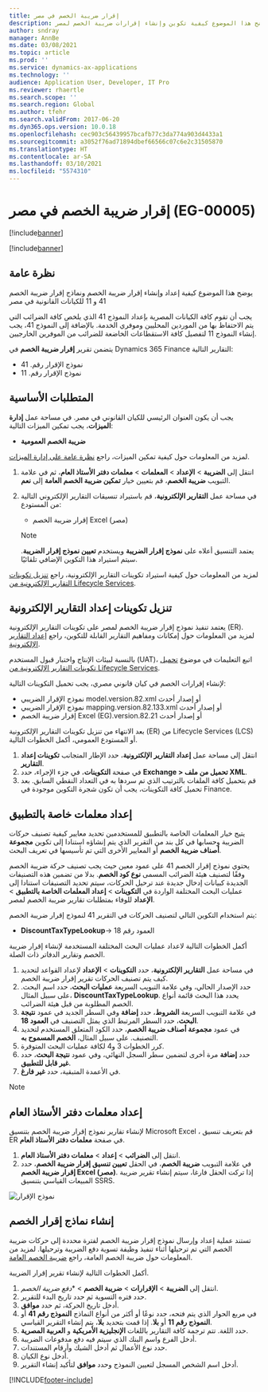 ```yaml
---
title: إقرار ضريبة الخصم في مصر
description: يوضح هذا الموضوع كيفية تكوين وإنشاء إقرارات ضريبة الخصم لمصر.
author: sndray
manager: AnnBe
ms.date: 03/08/2021
ms.topic: article
ms.prod: ''
ms.service: dynamics-ax-applications
ms.technology: ''
audience: Application User, Developer, IT Pro
ms.reviewer: rhaertle
ms.search.scope: ''
ms.search.region: Global
ms.author: tfehr
ms.search.validFrom: 2017-06-20
ms.dyn365.ops.version: 10.0.18
ms.openlocfilehash: cec903c56439957bcafb77c3da774a903d4433a1
ms.sourcegitcommit: a3052f76ad71894dbef66566c07c6e2c31505870
ms.translationtype: HT
ms.contentlocale: ar-SA
ms.lasthandoff: 03/10/2021
ms.locfileid: "5574310"
---
```

#  <a name="withholding-tax-declaration-for-egypt-eg-00005"></a>إقرار ضريبة الخصم في مصر (EG-00005)

[!include[banner](../includes/banner.md)]

[!include[banner](../includes/preview-banner.md)]

## <a name="overview"></a>نظرة عامة
يوضح هذا الموضوع كيفية إعداد وإنشاء إقرار ضريبة الخصم ونماذج إقرار ضريبة الخصم 41 و 11 للكيانات القانونية في مصر 

يجب أن تقوم كافة الكيانات المصرية بإعداد النموذج 41 الذي يلخص كافة الضرائب التي يتم الاحتفاظ بها من الموردين المحليين وموفري الخدمة. بالإضافة إلى النموذج 41، يجب إنشاء النموذج 11 لتفصيل كافة الاستقطاعات الخاضعة للضرائب من الموفرين الخارجيين. 

يتضمن تقرير **إقرار ضريبة الخصم** في Dynamics 365 Finance التقارير التالية:

- نموذج الإقرار رقم. 41
- نموذج الإقرار رقم. 11
    
    
## <a name="prerequisites"></a>المتطلبات الأساسية
يجب أن يكون العنوان الرئيسي للكيان القانوني في مصر.
في مساحة عمل **إدارة الميزات**، يجب تمكين الميزات التالية:

   - **ضريبة الخصم العمومية**

لمزيد من المعلومات حول كيفية تمكين الميزات، راجع [نظرة عامة على إدارة الميزات](../../fin-ops-core/fin-ops/get-started/feature-management/feature-management-overview.md).

1. انتقل إلى **الضريبة** > **الإعداد** > **المعلمات** > **معلمات دفتر الأستاذ العام**، ثم في علامة التبويب **ضريبة الخصم**، قم بتعيين خيار **تمكين ضريبة الخصم العامة** إلى **نعم**.
2. في مساحة عمل **التقارير الإلكترونية**، قم باستيراد تنسيقات التقارير الإلكتروني التالية من المستودع:

    - إقرار ضريبة الخصم Excel (مصر)

    > [!NOTE]
    > يعتمد التنسيق أعلاه على **نموذج إقرار الضريبة** ويستخدم **تعيين نموذج إقرار الضريبة**. سيتم استيراد هذا التكوين الإضافي تلقائيًا.

لمزيد من المعلومات حول كيفية استيراد تكوينات التقارير الإلكترونية، راجع [تنزيل تكوينات التقارير الإلكترونية من Lifecycle Services](../../fin-ops-core/dev-itpro/analytics/download-electronic-reporting-configuration-lcs.md).

## <a name="download-electronic-reporting-configurations"></a>تنزيل تكوينات إعداد التقارير الإلكترونية

يعتمد تنفيذ نموذج إقرار ضريبة الخصم لمصر على تكوينات التقارير الإلكترونية (ER). لمزيد من المعلومات حول إمكانات ومفاهيم التقارير القابلة للتكوين، راجع [إعداد التقارير الإلكترونية](../../fin-ops-core/dev-itpro/analytics/general-electronic-reporting.md).

بالنسبة لبيئات الإنتاج واختبار قبول المستخدم (UAT)، اتبع التعليمات في موضوع [تحميل تكوينات التقارير الإلكترونية من Lifecycle Services](../../fin-ops-core/dev-itpro/analytics/download-electronic-reporting-configuration-lcs.md).

لإنشاء إقرارات الخصم في كيان قانوني مصري، يجب تحميل التكوينات التالية:

- نموذج الإقرار الضريبي model.version.82.xml أو إصدار أحدث
- نموذج الإقرار الضريبي mapping.version.82.133.xml أو إصدار أحدث
- إقرار ضريبة الخصم Excel (EG).version.82.21 أو إصدار أحدث

بعد الانتهاء من تنزيل تكوينات التقارير الإلكترونية (ER) من Lifecycle Services (LCS) أو المستودع العمومي، أكمل الخطوات التالية.

1. انتقل إلى مساحة عمل **إعداد التقارير الإلكترونية**، حدد الإطار المتجانب **تكوينات إعداد التقارير**.
1. في صفحة **التكوينات**، في جزء الإجراء، حدد **Exchange > تحميل من ملف XML**.
1. قم بتحميل كافة الملفات بالترتيب الذي تم سردها به في التعداد النقطي السابق. بعد تحميل كافة التكوينات، يجب أن تكون شجرة التكوين موجودة في Finance.

## <a name="set-up-application-specific-parameters"></a>إعداد معلمات خاصة بالتطبيق

يتيح خيار المعلمات الخاصة بالتطبيق للمستخدمين تحديد معايير كيفية تصنيف حركات الضريبة وحسابها في كل بند من التقرير الذي يتم إنشاؤه استنادا إلى تكوين **مجموعة أصناف ضريبة الخصم** أو المعايير الأخرى التي تم تأسيسها في تعريف البحث.

يحتوي نموذج إقرار الخصم 41 على عمود معين حيث يجب تصنيف حركة ضريبة الخصم وفقًا لتصنيف هيئة الضرائب المسمى **نوع كود الخصم**. بدلا من تضمين هذه التصنيفات الجديدة كبيانات إدخال جديدة عند ترحيل الحركات، سيتم تحديد التصنيفات استنادا إلى عمليات البحث المختلفة الواردة في **التكوينات** > **إعداد المعلمات الخاصة بالتطبيق** > **الإعداد** للوفاء بمتطلبات تقارير ضريبة الخصم لمصر. 

يتم استخدام التكوين التالي لتصنيف الحركات في التقرير 41 لنموذج إقرار ضريبة الخصم:

- **DiscountTaxTypeLookup**-> العمود رقم 18 

أكمل الخطوات التالية لاعداد عمليات البحث المختلفة المستخدمة لإنشاء إقرار ضريبة الخصم وتقارير الدفاتر ذات الصلة. 

1. في مساحة عمل **التقارير الإلكترونية**، حدد **التكوينات** > **الإعداد** لإعداد القواعد لتحديد كيف يتم تصنيف الحركات تقرير إقرار ضريبة الخصم. 
2. حدد الإصدار الحالي، وفي علامة التبويب السريعة **عمليات البحث**، حدد اسم البحث. على سبيل المثال، **DiscountTaxTypeLookup**. يحدد هذا البحث قائمة أنواع الخصم المطلوبة من قبل هيئة الضرائب.
3. في علامة التبويب السريعة **الشروط**، حدد **إضافة** وفي السطر الجديد في عمود **نتيجة البحث**، حدد السطر المرتبط الذي يمثل التصنيف في **العمود 18**.
4. في عمود **مجموعة أصناف ضريبة الخصم**، حدد الكود المتعلق المستخدم لتحديد التصنيف. على سبيل المثال، **الخصم المسموح به**.  
5. كرر الخطوات 3 و4 لكافة عمليات البحث المتوفرة.
6. حدد **إضافة** مرة أخرى لتضمين سطر السجل النهائي، وفي عمود **نتيجة البحث**، حدد **غير قابل للتطبيق**. 
7. في الأعمدة المتبقية، حدد **غير فارغ**. 

> [!NOTE]

## <a name="set-up-general-ledger-parameters"></a>إعداد معلمات دفتر الأستاذ العام

لإنشاء تقارير نموذج إقرار ضريبة الخصم بتنسيق Microsoft Excel ، قم بتعريف تنسيق ER في صفحة **معلمات دفتر الأستاذ العام**.

1. انتقل إلى **الضرائب** > **إعداد** > **معلمات دفتر الأستاذ العام**.
2. في علامة التبويب **ضريبة الخصم**، في الحقل **تعيين تنسيق إقرار ضريبة الخصم**، حدد **إقرار ضريبة الخصم Excel (مصر)**. إذا تركت الحقل فارغا، سيتم إنشاء تقرير ضريبة المبيعات القياسي بتنسيق SSRS.


![نموذج الإقرار](media/egypt-wht-declaration-setup1.png)

## <a name="generate-the-withholding-declaration-forms"></a>إنشاء نماذج إقرار الخصم
تستند عملية إعداد وإرسال نموذج إقرار ضريبة الخصم لفترة محددة إلى حركات ضريبة الخصم التي تم ترحيلها أثناء تنفيذ وظيفة تسوية دفع الضريبة وترحيلها. لمزيد من المعلومات حول ضريبة الخصم العامة، راجع [ضريبة الخصم العامة](../general-ledger/global-withholding-tax-overview.md).

أكمل الخطوات التالية لإنشاء تقرير إقرار الضريبة.

1. انتقل إلى **الضريبة** > **الإقرارات** > **ضريبة الخصم** > **دفع ضريبة الخصم*.
2. حدد فتره التسوية ثم حدد تاريخ البدء للتقرير. 
3. أدخل تاريخ الحركة، ثم حدد **موافق**.
4. في مربع الحوار الذي يتم فتحه، حدد نوعًا أو أكثر من أنواع النماذج **النموذج رقم 41** أو **النموذج رقم 11** أو **بلا**. إذا قمت بتحديد **بلا**، يتم إنشاء التقرير القياسي. 
5. حدد اللغة. تتم ترجمة كافة التقارير باللغات **الإنجليزية الأمريكية** و **العربية المصرية**.
6. أدخل الفرع واسم البنك الذي سيتم فيه دفع مدفوعات الضريبة.
7. حدد نوع الأعمال ثم أدخل الشيك وأرقام المستندات. 
8. أدخل نوع الكيان. 
9. أدخل اسم الشخص المسجل لتعيين النموذج وحدد **موافق** لتأكيد إنشاء التقرير. 

 
[!INCLUDE[footer-include](../../includes/footer-banner.md)]
